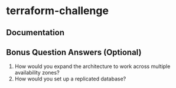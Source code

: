 # terraform-challenge

## Documentation

## Bonus Question Answers (Optional)

1. How would you expand the architecture to work across multiple availability zones?
1. How would you set up a replicated database?
